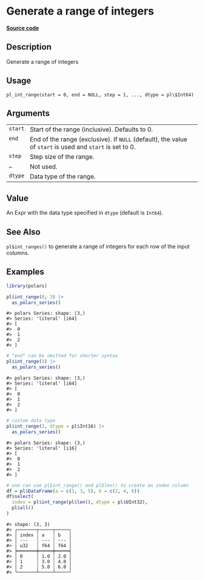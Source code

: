 

# Generate a range of integers

[**Source code**](https://github.com/pola-rs/r-polars/tree/8dac37e8bf89bcd080a13d0ed20dd1dc2bee615f/R/functions__lazy.R#L1315)

## Description

Generate a range of integers

## Usage

<pre><code class='language-R'>pl_int_range(start = 0, end = NULL, step = 1, ..., dtype = pl\$Int64)
</code></pre>

## Arguments

<table>
<tr>
<td style="white-space: nowrap; font-family: monospace; vertical-align: top">
<code id="start">start</code>
</td>
<td>
Start of the range (inclusive). Defaults to 0.
</td>
</tr>
<tr>
<td style="white-space: nowrap; font-family: monospace; vertical-align: top">
<code id="end">end</code>
</td>
<td>
End of the range (exclusive). If <code>NULL</code> (default), the value
of <code>start</code> is used and <code>start</code> is set to 0.
</td>
</tr>
<tr>
<td style="white-space: nowrap; font-family: monospace; vertical-align: top">
<code id="step">step</code>
</td>
<td>
Step size of the range.
</td>
</tr>
<tr>
<td style="white-space: nowrap; font-family: monospace; vertical-align: top">
<code id="...">…</code>
</td>
<td>
Not used.
</td>
</tr>
<tr>
<td style="white-space: nowrap; font-family: monospace; vertical-align: top">
<code id="dtype">dtype</code>
</td>
<td>
Data type of the range.
</td>
</tr>
</table>

## Value

An Expr with the data type specified in <code>dtype</code> (default is
<code>Int64</code>).

## See Also

<code>pl$int_ranges()</code> to generate a range of integers for each
row of the input columns.

## Examples

``` r
library(polars)

pl$int_range(0, 3) |>
  as_polars_series()
```

    #> polars Series: shape: (3,)
    #> Series: 'literal' [i64]
    #> [
    #>  0
    #>  1
    #>  2
    #> ]

``` r
# "end" can be omitted for shorter syntax
pl$int_range(3) |>
  as_polars_series()
```

    #> polars Series: shape: (3,)
    #> Series: 'literal' [i64]
    #> [
    #>  0
    #>  1
    #>  2
    #> ]

``` r
# custom data type
pl$int_range(3, dtype = pl$Int16) |>
  as_polars_series()
```

    #> polars Series: shape: (3,)
    #> Series: 'literal' [i16]
    #> [
    #>  0
    #>  1
    #>  2
    #> ]

``` r
# one can use pl$int_range() and pl$len() to create an index column
df = pl$DataFrame(a = c(1, 3, 5), b = c(2, 4, 6))
df$select(
  index = pl$int_range(pl$len(), dtype = pl$UInt32),
  pl$all()
)
```

    #> shape: (3, 3)
    #> ┌───────┬─────┬─────┐
    #> │ index ┆ a   ┆ b   │
    #> │ ---   ┆ --- ┆ --- │
    #> │ u32   ┆ f64 ┆ f64 │
    #> ╞═══════╪═════╪═════╡
    #> │ 0     ┆ 1.0 ┆ 2.0 │
    #> │ 1     ┆ 3.0 ┆ 4.0 │
    #> │ 2     ┆ 5.0 ┆ 6.0 │
    #> └───────┴─────┴─────┘
